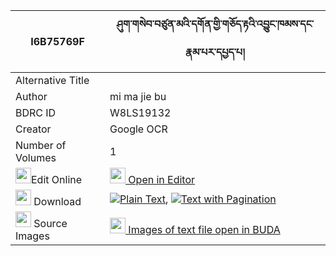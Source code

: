 |I6B75769F|ཤུག་གསེབ་བཙུན་མའི་དགོན་གྱི་གཅོད་རྟའི་འབྱུང་ཁམས་དང་རྣམ་པར་དཔྱད་པ། 
| --- | --- 
|Alternative Title |
|Author| mi ma jie bu
|BDRC ID | W8LS19132
|Creator | Google OCR
|Number of Volumes| 1
|<img width="25" src="https://img.icons8.com/color/25/000000/edit-property.png">Edit Online| [<img width="25" src="https://avatars.githubusercontent.com/u/45091458?s=200&v=4"> Open in Editor](http://editor.openpecha.org/I6B75769F)
|<img width="25" src="https://img.icons8.com/fluent/48/000000/download-2.png"/>  Download | [![](https://img.icons8.com/color/20/000000/txt.png)Plain Text](https://github.com/Openpecha/I6B75769F/releases/download/v2/shukseb_tsunma_i_gon_gyi_cho_t_plain_I6B75769F.zip), [![](https://img.icons8.com/color/20/000000/txt.png)Text with Pagination](https://github.com/Openpecha/I6B75769F/releases/download/v2/shukseb_tsunma_i_gon_gyi_cho_t_pages_I6B75769F.zip)
|<img width="25" src="https://img.icons8.com/plasticine/100/000000/pictures-folder.png"/>  Source Images | [<img width="25" src="https://library.bdrc.io/icons/BUDA-small.svg"> Images of text file open in BUDA](https://library.bdrc.io/show/bdr:W8LS19132)